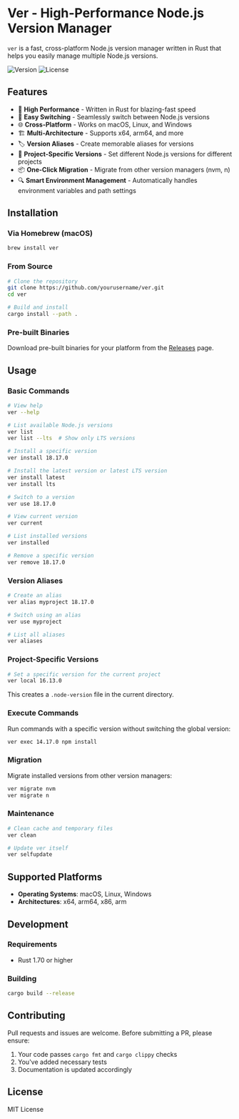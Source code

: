 # Ver - High-Performance Node.js Version Manager

`ver` is a fast, cross-platform Node.js version manager written in Rust that helps you easily manage multiple Node.js versions.

![Version](https://img.shields.io/badge/version-0.1.0-blue)
![License](https://img.shields.io/badge/license-MIT-green)

## Features

- 🚀 **High Performance** - Written in Rust for blazing-fast speed
- 🔄 **Easy Switching** - Seamlessly switch between Node.js versions
- 🌐 **Cross-Platform** - Works on macOS, Linux, and Windows
- 🏗️ **Multi-Architecture** - Supports x64, arm64, and more
- 🏷️ **Version Aliases** - Create memorable aliases for versions
- 📁 **Project-Specific Versions** - Set different Node.js versions for different projects
- 📦 **One-Click Migration** - Migrate from other version managers (nvm, n)
- 🔍 **Smart Environment Management** - Automatically handles environment variables and path settings

## Installation

### Via Homebrew (macOS)

```bash
brew install ver
```

### From Source

```bash
# Clone the repository
git clone https://github.com/yourusername/ver.git
cd ver

# Build and install
cargo install --path .
```

### Pre-built Binaries

Download pre-built binaries for your platform from the [Releases](https://github.com/yourusername/ver/releases) page.

## Usage

### Basic Commands

```bash
# View help
ver --help

# List available Node.js versions
ver list
ver list --lts  # Show only LTS versions

# Install a specific version
ver install 18.17.0

# Install the latest version or latest LTS version
ver install latest
ver install lts

# Switch to a version
ver use 18.17.0

# View current version
ver current

# List installed versions
ver installed

# Remove a specific version
ver remove 18.17.0
```

### Version Aliases

```bash
# Create an alias
ver alias myproject 18.17.0

# Switch using an alias
ver use myproject

# List all aliases
ver aliases
```

### Project-Specific Versions

```bash
# Set a specific version for the current project
ver local 16.13.0
```

This creates a `.node-version` file in the current directory.

### Execute Commands

Run commands with a specific version without switching the global version:

```bash
ver exec 14.17.0 npm install
```

### Migration

Migrate installed versions from other version managers:

```bash
ver migrate nvm
ver migrate n
```

### Maintenance

```bash
# Clean cache and temporary files
ver clean

# Update ver itself
ver selfupdate
```

## Supported Platforms

- **Operating Systems**: macOS, Linux, Windows
- **Architectures**: x64, arm64, x86, arm

## Development

### Requirements

- Rust 1.70 or higher

### Building

```bash
cargo build --release
```

## Contributing

Pull requests and issues are welcome. Before submitting a PR, please ensure:

1. Your code passes `cargo fmt` and `cargo clippy` checks
2. You've added necessary tests
3. Documentation is updated accordingly

## License

MIT License 
